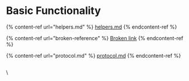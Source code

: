 # Basic Functionality

{% content-ref url="helpers.md" %}
[helpers.md](helpers.md)
{% endcontent-ref %}

{% content-ref url="broken-reference" %}
[Broken link](broken-reference)
{% endcontent-ref %}

{% content-ref url="protocol.md" %}
[protocol.md](protocol.md)
{% endcontent-ref %}

##

\
